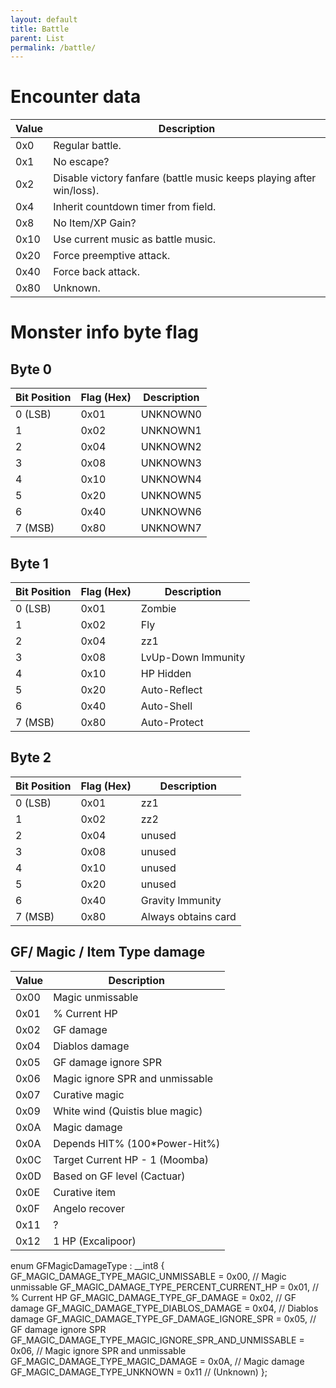 ```yaml
---
layout: default
title: Battle
parent: List
permalink: /battle/
---
```



# Encounter data

| Value | Description                                                          |
|-------|----------------------------------------------------------------------|
| 0x0   | Regular battle.                                                      |
| 0x1   | No escape?                                                           |
| 0x2   | Disable victory fanfare (battle music keeps playing after win/loss). |
| 0x4   | Inherit countdown timer from field.                                  |
| 0x8   | No Item/XP Gain?                                                     |
| 0x10  | Use current music as battle music.                                   |
| 0x20  | Force preemptive attack.                                             |
| 0x40  | Force back attack.                                                   |
| 0x80  | Unknown.                                                             |

# Monster info byte flag


## Byte 0

| Bit Position | Flag (Hex) | Description |
|--------------|------------|-------------|
| 0 (LSB)      | 0x01       | UNKNOWN0    |
| 1            | 0x02       | UNKNOWN1    |
| 2            | 0x04       | UNKNOWN2    |
| 3            | 0x08       | UNKNOWN3    |
| 4            | 0x10       | UNKNOWN4    |
| 5            | 0x20       | UNKNOWN5    |
| 6            | 0x40       | UNKNOWN6    |
| 7 (MSB)      | 0x80       | UNKNOWN7    |


## Byte 1

| Bit Position | Flag (Hex) | Description           |
|--------------|------------|-----------------------|
| 0 (LSB)      | 0x01       | Zombie                |
| 1            | 0x02       | Fly                   |
| 2            | 0x04       | zz1                   |
| 3            | 0x08       | LvUp-Down Immunity    |
| 4            | 0x10       | HP Hidden             |
| 5            | 0x20       | Auto-Reflect          |
| 6            | 0x40       | Auto-Shell            |
| 7 (MSB)      | 0x80       | Auto-Protect          |

## Byte 2

| Bit Position | Flag (Hex) | Description           |
|--------------|------------|-----------------------|
| 0 (LSB)      | 0x01       | zz1                   |
| 1            | 0x02       | zz2                   |
| 2            | 0x04       | unused                |
| 3            | 0x08       | unused                |
| 4            | 0x10       | unused                |
| 5            | 0x20       | unused                |
| 6            | 0x40       | Gravity Immunity      |
| 7 (MSB)      | 0x80       | Always obtains card   |

## GF/ Magic / Item Type damage

| Value | Description                     |
|-------|---------------------------------|
| 0x00  | Magic unmissable                |
| 0x01  | % Current HP                    |
| 0x02  | GF damage                       |
| 0x04  | Diablos damage                  |
| 0x05  | GF damage ignore SPR            |
| 0x06  | Magic ignore SPR and unmissable |
| 0x07  | Curative magic                  |
| 0x09  | White wind (Quistis blue magic) |
| 0x0A  | Magic damage                    |
| 0x0A  | Depends HIT% (100*Power-Hit%)   |
| 0x0C  | Target Current HP - 1 (Moomba)  |
| 0x0D  | Based on GF level (Cactuar)     |
| 0x0E  | Curative item                   |
| 0x0F  | Angelo recover                  |
| 0x11  | ?                               |
| 0x12  | 1 HP (Excalipoor)               |


enum GFMagicDamageType : __int8 {
    GF_MAGIC_DAMAGE_TYPE_MAGIC_UNMISSABLE               = 0x00, // Magic unmissable
    GF_MAGIC_DAMAGE_TYPE_PERCENT_CURRENT_HP             = 0x01, // % Current HP
    GF_MAGIC_DAMAGE_TYPE_GF_DAMAGE                      = 0x02, // GF damage
    GF_MAGIC_DAMAGE_TYPE_DIABLOS_DAMAGE                 = 0x04, // Diablos damage
    GF_MAGIC_DAMAGE_TYPE_GF_DAMAGE_IGNORE_SPR           = 0x05, // GF damage ignore SPR
    GF_MAGIC_DAMAGE_TYPE_MAGIC_IGNORE_SPR_AND_UNMISSABLE = 0x06, // Magic ignore SPR and unmissable
    GF_MAGIC_DAMAGE_TYPE_MAGIC_DAMAGE                   = 0x0A, // Magic damage
    GF_MAGIC_DAMAGE_TYPE_UNKNOWN                        = 0x11  // (Unknown)
};






